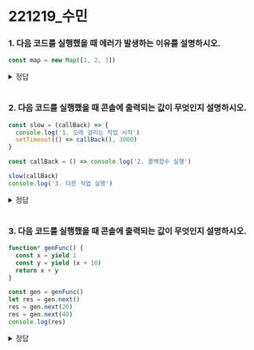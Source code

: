 # 221219_수민

### 1. 다음 코드를 실행했을 때 에러가 발생하는 이유를 설명하시오.

```javascript
const map = new Map([1, 2, 3])
```

<details>
  <summary>정답</summary>
  <div markdown="1">
    <p>Map 생성자 함수에 인수로 전달되는 이터러블은 키와 값의 쌍으로 이루어진 요소로 구성되어야 한다.</p>
  </div>
</details>


<br/>

### 2. 다음 코드를 실행했을 때 콘솔에 출력되는 값이 무엇인지 설명하시오.

```javascript
const slow = (callBack) => {
  console.log('1. 오래 걸리는 작업 시작')
  setTimeout(() => callBack(), 3000)
}

const callBack = () => console.log('2. 콜백함수 실행')

slow(callBack)
console.log('3. 다른 작업 실행')
```

<details>
  <summary>정답</summary>
  <div markdown="1">
    <p>1. 오래 걸리는 작업 시작</p>
    <p>3. 다른 작업 실행</p>
    <p>2. 콜백함수 실행</p>
  </div>
</details>

<br/>

### 3. 다음 코드를 실행했을 때 콘솔에 출력되는 값이 무엇인지 설명하시오.

```javascript
function* genFunc() {
  const x = yield 1
  const y = yield (x + 10)
  return x + y
}

const gen = genFunc()
let res = gen.next()
res = gen.next(20)
res = gen.next(40)
console.log(res)
```

<details>
  <summary>정답</summary>
  <div markdown="1">
    <p>{ value: 60, done: true }</p>
  </div>
</details>
